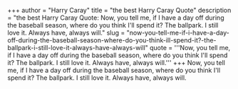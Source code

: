 +++
author = "Harry Caray"
title = "the best Harry Caray Quote"
description = "the best Harry Caray Quote: Now, you tell me, if I have a day off during the baseball season, where do you think I'll spend it? The ballpark. I still love it. Always have, always will."
slug = "now-you-tell-me-if-i-have-a-day-off-during-the-baseball-season-where-do-you-think-ill-spend-it?-the-ballpark-i-still-love-it-always-have-always-will"
quote = '''Now, you tell me, if I have a day off during the baseball season, where do you think I'll spend it? The ballpark. I still love it. Always have, always will.'''
+++
Now, you tell me, if I have a day off during the baseball season, where do you think I'll spend it? The ballpark. I still love it. Always have, always will.
